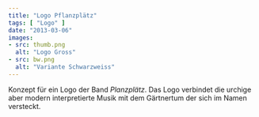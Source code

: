 ```yaml
---
title: "Logo Pflanzplätz"
tags: [ "Logo" ]
date: "2013-03-06"
images:
- src: thumb.png
  alt: "Logo Gross"
- src: bw.png
  alt: "Variante Schwarzweiss"
---
```

Konzept für ein Logo der Band *Planzplätz*. Das Logo verbindet die urchige aber modern interpretierte Musik mit dem Gärtnertum der sich im Namen versteckt.

